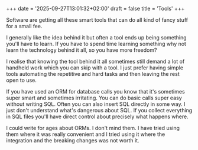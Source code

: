 +++
date = '2025-09-27T13:01:32+02:00'
draft = false 
title = 'Tools'
+++

Software are getting all these smart tools that can do all kind of fancy stuff for a small fee.

I generally like the idea behind it but often a tool ends up being something you'll have to learn. If you have to spend time learning something why not learn the technology behind it all, so you have more freedom?

I realise that knowing the tool behind it all sometimes still demand a lot of handheld work which you can skip with a tool. I just prefer having simple tools automating the repetitive and hard tasks and then leaving the rest open to use. 

If you have used an ORM for database calls you know that it's sometimes super smart and sometimes irritating. You can do basic calls super easy without writing SQL. Often you can also insert SQL directly in some way. I just don't understand what's dangerous about SQL. If you collect everything in SQL files you'll have direct control about precisely what happens where. 

I could write for ages about ORMs. I don't mind them. I have tried using them where it was really convenient and I tried using it where the integration and the breaking changes was not worth it.
